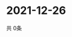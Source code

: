 # 2021-12-26
  共 0条

  <!-- BEGIN -->
  <!-- 最后更新时间Sun Dec 26 2021 21:03:03 GMT+0000 (Coordinated Universal Time) -->
  
  <!-- END -->
  
  